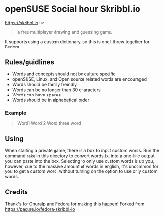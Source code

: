 # openSUSE Social hour Skribbl.io

https://skribbl.io is:

> a free multiplayer drawing and guessing game.

It supports using a custom dictionary, so this is one I threw together for Fedora

## Rules/guidlines

- Words and concepts should not be culture specific
- openSUSE, Linux, and Open source related words are encouraged
- Words should be family freindly 
- Words can be no longer than 30 characters
- Words can have spaces
- Words should be in alphabetical order

### Example 

> Word1
> Word 2
> Word three
> word

## Using

When starting a private game, there is a box to input custom words. 
Run the command `make` in this directory to convert words.txt into a one-line output you can paste into the box.
Selecting to only use custom words is up you, however, due to the massive amount of words in english, it's uncommon for you to get a custom word, without turning on the option to use only custom words.

## Credits

Thank's for Onuralp and Fedora for making this happen!
Forked from https://pagure.io/fedora-skribbl-io
